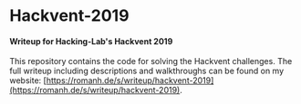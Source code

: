# Hackvent-2019
#### Writeup for Hacking-Lab's Hackvent 2019

This repository contains the code for solving the Hackvent challenges. 
The full writeup including descriptions and walkthroughs can be found on my website: 
[https://romanh.de/s/writeup/hackvent-2019](https://romanh.de/s/writeup/hackvent-2019).
